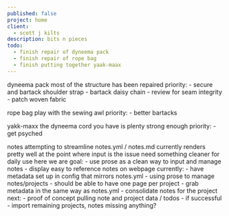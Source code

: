 ```yaml
---
published: false
project: home
client:
  - scott j kilts
description: bits n pieces
todo:
  - finish repair of dyneema pack
  - finish repair of rope bag
  - finish putting together yaak-maax
---
```

dyneema pack
  	most of the structure has been repaired
  	priority:
      - secure and bartack shoulder strap
      - bartack daisy chain
      - review for seam integrity
      - patch woven fabric
        
rope bag
  	play with the sewing awl
  	priority:
      - better bartacks
        
yakk-maxx
	the dyneema cord you have is plenty strong enough
  	priority:
      - get psyched
      
notes
	attempting to streamline notes.yml / notes.md
    currently renders pretty well
    at the point where input is the issue
    need something cleaner for daily use
    here we are
    goal:
    	- use prose as a clean way to input and manage notes
        - display easy to reference notes on webpage 
    currently:
    	- have metadata set up in config that mirrors notes.yml
        - using prose to manage notes/projects
        - should be able to have one page per project
        - grab metadata in the same way as notes.yml
        - consolidate notes for the project
    next:
    	- proof of concept pulling note and project data / todos
        - if successful
        - import remaining projects, notes
    missing anything?
        
        